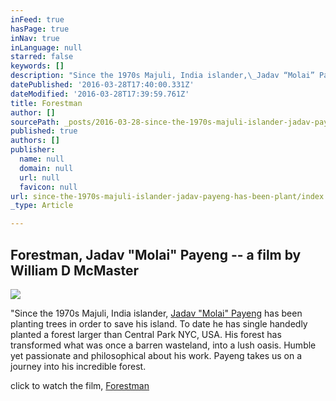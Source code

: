 ```yaml
---
inFeed: true
hasPage: true
inNav: true
inLanguage: null
starred: false
keywords: []
description: "Since the 1970s Majuli, India islander,\_Jadav “Molai” Payeng\_has been planting trees in order to save\_his island. \_To date he has single handedly planted a forest larger than Central Park NYC, USA. \_His forest has transformed what was once a barren wasteland, into a lush oasis. \_Humble yet passionate and philosophical about his work. Payeng takes us on a journey into his incredible forest. Forestman"
datePublished: '2016-03-28T17:40:00.331Z'
dateModified: '2016-03-28T17:39:59.761Z'
title: Forestman
author: []
sourcePath: _posts/2016-03-28-since-the-1970s-majuli-islander-jadav-payeng-has-been-plant.md
published: true
authors: []
publisher:
  name: null
  domain: null
  url: null
  favicon: null
url: since-the-1970s-majuli-islander-jadav-payeng-has-been-plant/index.html
_type: Article

---
```

## Forestman, Jadav "Molai" Payeng -- a film by William D McMaster
![](https://the-grid-user-content.s3-us-west-2.amazonaws.com/733ba52b-111b-42b9-9380-2bb269317184.png)

"Since the 1970s Majuli, India islander, [Jadav "Molai" Payeng][0] has been planting trees in order to save his island.  To date he has single handedly planted a forest larger than Central Park NYC, USA.  His forest has transformed what was once a barren wasteland, into a lush oasis.  Humble yet passionate and philosophical about his work. Payeng takes us on a journey into his incredible forest. 

click to watch the film,  [Forestman][1]

[0]: https://en.wikipedia.org/wiki/Jadav_Payeng
[1]: https://www.facebook.com/TheForestForTheTreesMovie
